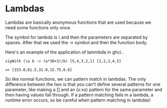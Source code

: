 # Lambdas

Lambdas are basically anonymous functions that are used because we need some functions only once. 

The symbol for lambda is \ and then the parameters are separated by spaces. After that we used the -> symbol and then the function body. 

Here's an example of the application of lammbda in ghci..
```
zipWith (\a b -> (a*30+3)/b) [5,4,3,2,1] [1,2,3,4,5]

=> [153.0,61.5,31.0,15.75,6.6]
```

So like normal functions, we can pattern match in lambdas. The only difference between the two is that you can't define several patterns for one parameter, like making a [] and an (x:xs) pattern for the same parameter and then having values fall through. If a pattern matching fails in a lambda, a runtime error occurs, so be careful when pattern matching in lambdas! 